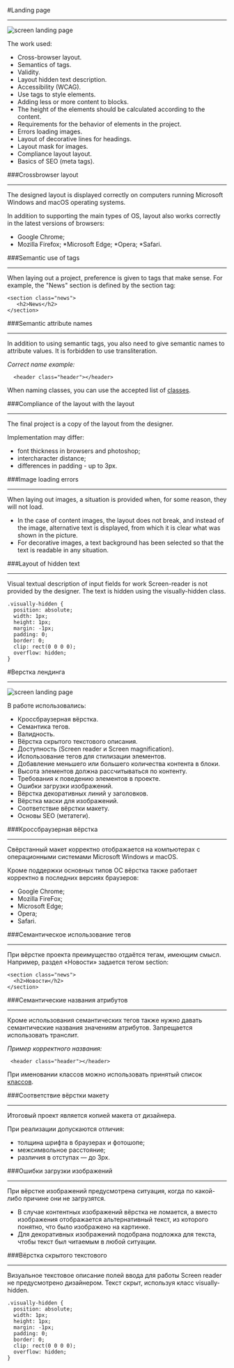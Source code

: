 #Landing page
___
![screen landing page](screen.jpg)

The work used:
* Cross-browser layout.
* Semantics of tags.
* Validity.
* Layout hidden text description.
* Accessibility (WCAG).
* Use tags to style elements.
* Adding less or more content to blocks.
* The height of the elements should be calculated according to the content.
* Requirements for the behavior of elements in the project.
* Errors loading images.
* Layout of decorative lines for headings.
* Layout mask for images.
* Compliance layout layout.
* Basics of SEO (meta tags).

###Crossbrowser layout
___
The designed layout is displayed correctly on computers running Microsoft Windows and macOS operating systems.

In addition to supporting the main types of OS, layout also works correctly in the latest versions of browsers:

* Google Chrome;
* Mozilla Firefox;
*Microsoft Edge;
*Opera;
*Safari.

###Semantic use of tags
___
When laying out a project, preference is given to tags that make sense. For example, the "News" section is defined by the section tag:
~~~
<section class="news">
   <h2>News</h2>
</section>
~~~


###Semantic attribute names
___
In addition to using semantic tags, you also need to give semantic names to attribute values. It is forbidden to use transliteration.

_Correct name example:_
~~~
  <header class="header"></header>
  ~~~
When naming classes, you can use the accepted list of [classes](https://github.com/yoksel/common-words).

###Compliance of the layout with the layout
___
The final project is a copy of the layout from the designer.

Implementation may differ:

* font thickness in browsers and photoshop;
* intercharacter distance;
* differences in padding - up to 3px.

###Image loading errors
___
When laying out images, a situation is provided when, for some reason, they will not load.

* In the case of content images, the layout does not break, and instead of the image, alternative text is displayed, from which it is clear what was shown in the picture.
* For decorative images, a text background has been selected so that the text is readable in any situation.

###Layout of hidden text
___
Visual textual description of input fields for work
Screen-reader is not provided by the designer.
The text is hidden using the visually-hidden class.
~~~
.visually-hidden {
  position: absolute;
  width: 1px;
  height: 1px;
  margin: -1px;
  padding: 0;
  border: 0;
  clip: rect(0 0 0 0);
  overflow: hidden;
} 
~~~


#Верстка лендинга
___
![screen landing page](screen.jpg)

В работе использовались:
* Кроссбраузерная вёрстка.
* Семантика тегов.
* Валидность.
* Вёрстка скрытого текстового описания.
* Доступность (Screen reader и Screen magnification).
* Использование тегов для стилизации элементов.
* Добавление меньшего или большего количества контента в блоки.
* Высота элементов должна рассчитываться по контенту.
* Требования к поведению элементов в проекте.
* Ошибки загрузки изображений.
* Вёрстка декоративных линий у заголовков.
* Вёрстка маски для изображений.
* Соответствие вёрстки макету.
* Основы SEO (метатеги).

###Кроссбраузерная вёрстка
___
Свёрстанный макет корректно отображается на компьютерах с операционными системами Microsoft Windows и macOS.

Кроме поддержки основных типов ОС вёрстка также работает корректно в последних версиях браузеров:

* Google Chrome;
* Mozilla FireFox;
* Microsoft Edge;
* Opera;
* Safari.

###Семантическое использование тегов
___
При вёрстке проекта преимущество отдаётся тегам, имеющим смысл. Например, раздел «Новости» задается тегом section:
~~~
<section class="news">
  <h2>Новости</h2>
</section>
~~~


###Семантические названия атрибутов
___
Кроме использования семантических тегов также нужно давать семантические названия значениям атрибутов. Запрещается использовать транслит.

_Пример корректного названия:_
~~~
 <header class="header"></header>
 ~~~
При именовании классов можно использовать принятый список [классов](https://github.com/yoksel/common-words).

###Соответствие вёрстки макету
___
Итоговый проект является копией макета от дизайнера. 

При реализации допускаются отличия:

* толщина шрифта в браузерах и фотошопе;
* межсимвольное расстояние;
* различия в отступах — до 3px.

###Ошибки загрузки изображений
___
При вёрстке изображений предусмотрена ситуация, когда по какой-либо причине они не загрузятся.

* В случае контентных изображений вёрстка не ломается, а вместо изображения отображается альтернативный текст, из которого понятно, что было изображено на картинке.
* Для декоративных изображений подобрана подложка для текста, чтобы текст был читаемым в любой ситуации.

###Вёрстка скрытого текстового
___
Визуальное текстовое описание полей ввода для работы
Screen reader не предусмотрено дизайнером.
Текст скрыт, используя класс visually-hidden.
~~~
.visually-hidden {
  position: absolute;
  width: 1px;
  height: 1px;
  margin: -1px;
  padding: 0;
  border: 0;
  clip: rect(0 0 0 0);
  overflow: hidden;
} 
~~~